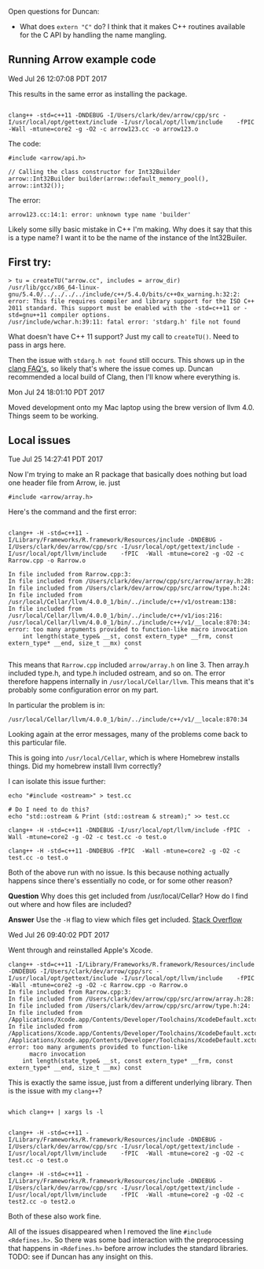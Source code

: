 Open questions for Duncan:

- What does `extern "C"` do? I think that it makes C++ routines available for the C API by handling the name mangling.



## Running Arrow example code

Wed Jul 26 12:07:08 PDT 2017


This results in the same error as installing the package. 

```

clang++ -std=c++11 -DNDEBUG -I/Users/clark/dev/arrow/cpp/src -I/usr/local/opt/gettext/include -I/usr/local/opt/llvm/include    -fPIC  -Wall -mtune=core2 -g -O2 -c arrow123.cc -o arrow123.o

```

The code:

```
#include <arrow/api.h>

// Calling the class constructor for Int32Builder
arrow::Int32Builder builder(arrow::default_memory_pool(), arrow::int32());
```

The error:

```
arrow123.cc:14:1: error: unknown type name 'builder'
```

Likely some silly basic mistake in C++ I'm making. Why does it say that this is
a type name? I want it to be the name of the instance of the Int32Builer.


## First try:

```
> tu = createTU("arrow.cc", includes = arrow_dir)
/usr/lib/gcc/x86_64-linux-gnu/5.4.0/../../../../include/c++/5.4.0/bits/c++0x_warning.h:32:2: error: This file requires compiler and library support for the ISO C++ 2011 standard. This support must be enabled with the -std=c++11 or -std=gnu++11 compiler options.
/usr/include/wchar.h:39:11: fatal error: 'stdarg.h' file not found
```

What doesn't have C++ 11 support? Just my call to `createTU()`. Need to
pass in args here.

Then the issue with `stdarg.h not found` still occurs. This shows up in the
[clang FAQ's](https://clang.llvm.org/docs/FAQ.html), so likely that's where
the issue comes up. Duncan recommended a local build of Clang, then I'll
know where everything is.

Mon Jul 24 18:01:10 PDT 2017

Moved development onto my Mac laptop using the brew version of llvm 4.0.
Things seem to be working.

## Local issues

Tue Jul 25 14:27:41 PDT 2017

Now I'm trying to make an R package that basically does nothing but load one header file from Arrow, ie. just

```
#include <arrow/array.h>
```

Here's the command and the first error:

```

clang++ -H -std=c++11 -I/Library/Frameworks/R.framework/Resources/include -DNDEBUG -I/Users/clark/dev/arrow/cpp/src -I/usr/local/opt/gettext/include -I/usr/local/opt/llvm/include    -fPIC  -Wall -mtune=core2 -g -O2 -c Rarrow.cpp -o Rarrow.o

In file included from Rarrow.cpp:3:
In file included from /Users/clark/dev/arrow/cpp/src/arrow/array.h:28:
In file included from /Users/clark/dev/arrow/cpp/src/arrow/type.h:24:
In file included from /usr/local/Cellar/llvm/4.0.0_1/bin/../include/c++/v1/ostream:138:
In file included from /usr/local/Cellar/llvm/4.0.0_1/bin/../include/c++/v1/ios:216:
/usr/local/Cellar/llvm/4.0.0_1/bin/../include/c++/v1/__locale:870:34: error: too many arguments provided to function-like macro invocation
    int length(state_type& __st, const extern_type* __frm, const extern_type* __end, size_t __mx) const
                                 ^
```

This means that `Rarrow.cpp` included `arrow/array.h` on line 3. Then array.h
included type.h, and type.h included ostream, and so on. The error therefore
happens internally in `/usr/local/Cellar/llvm`. This means that it's probably some
configuration error on my part.

In particular the problem is in:

```
/usr/local/Cellar/llvm/4.0.0_1/bin/../include/c++/v1/__locale:870:34
```

Looking again at the error messages, many of the problems come back to this
particular file.

This is going into `/usr/local/Cellar`, which is where Homebrew installs
things. Did my homebrew install llvm correctly?

I can isolate this issue further:

```
echo "#include <ostream>" > test.cc

# Do I need to do this?
echo "std::ostream & Print (std::ostream & stream);" >> test.cc

clang++ -H -std=c++11 -DNDEBUG -I/usr/local/opt/llvm/include -fPIC  -Wall -mtune=core2 -g -O2 -c test.cc -o test.o

clang++ -H -std=c++11 -DNDEBUG -fPIC  -Wall -mtune=core2 -g -O2 -c test.cc -o test.o

```

Both of the above run with no issue. Is this because nothing actually happens
since there's essentially no code, or for some other reason?

__Question__
Why does this get included from /usr/local/Cellar? How do I find out where and
how files are included?

__Answer__
Use the `-H` flag to view which files get included. [Stack Overflow](https://stackoverflow.com/questions/5834778/how-to-tell-where-a-header-file-is-included-from)


Wed Jul 26 09:40:02 PDT 2017

Went through and reinstalled Apple's Xcode. 

```
clang++ -std=c++11 -I/Library/Frameworks/R.framework/Resources/include -DNDEBUG -I/Users/clark/dev/arrow/cpp/src -I/usr/local/opt/gettext/include -I/usr/local/opt/llvm/include    -fPIC  -Wall -mtune=core2 -g -O2 -c Rarrow.cpp -o Rarrow.o
In file included from Rarrow.cpp:3:
In file included from /Users/clark/dev/arrow/cpp/src/arrow/array.h:28:
In file included from /Users/clark/dev/arrow/cpp/src/arrow/type.h:24:
In file included from /Applications/Xcode.app/Contents/Developer/Toolchains/XcodeDefault.xctoolchain/usr/bin/../include/c++/v1/ostream:138:
In file included from /Applications/Xcode.app/Contents/Developer/Toolchains/XcodeDefault.xctoolchain/usr/bin/../include/c++/v1/ios:216:
/Applications/Xcode.app/Contents/Developer/Toolchains/XcodeDefault.xctoolchain/usr/bin/../include/c++/v1/__locale:871:34: error: too many arguments provided to function-like
      macro invocation
    int length(state_type& __st, const extern_type* __frm, const extern_type* __end, size_t __mx) const
```

This is exactly the same issue, just from a different underlying library. Then is the issue with my `clang++`? 

```

which clang++ | xargs ls -l

```

```

clang++ -H -std=c++11 -I/Library/Frameworks/R.framework/Resources/include -DNDEBUG -I/Users/clark/dev/arrow/cpp/src -I/usr/local/opt/gettext/include -I/usr/local/opt/llvm/include    -fPIC  -Wall -mtune=core2 -g -O2 -c test.cc -o test.o

clang++ -H -std=c++11 -I/Library/Frameworks/R.framework/Resources/include -DNDEBUG -I/Users/clark/dev/arrow/cpp/src -I/usr/local/opt/gettext/include -I/usr/local/opt/llvm/include    -fPIC  -Wall -mtune=core2 -g -O2 -c test2.cc -o test2.o

```

Both of these also work fine.


All of the issues disappeared when I removed the line `#include <Rdefines.h>`.
So there was some bad interaction with the preprocessing that happens in 
`<Rdefines.h>` before arrow includes the standard libraries. TODO: see if
Duncan has any insight on this.



